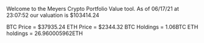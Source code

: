 Welcome to the Meyers Crypto Portfolio Value tool. 
As of 06/17/21 at 23:07:52 our valuation is $103414.24 

BTC Price = $37935.24
 ETH Price = $2344.32
BTC Holdings = 1.06BTC
 ETH holdings = 26.960005962ETH 
